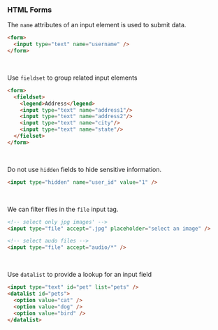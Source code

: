 ### HTML Forms

The `name` attributes of an input element is used to submit data.

```html
<form>
  <input type="text" name="username" />
</form>
```

<br>

Use `fieldset` to group related input elements

```html
<form>
  <fieldset>
    <legend>Address</legend>
    <input type="text" name="address1"/>
    <input type="text" name="address2"/>
    <input type="text" name="city"/>
    <input type="text" name="state"/>
  </fielset>
</form>
```

<br>

Do not use `hidden` fields to hide sensitive information.

```html
<input type="hidden" name="user_id" value="1" />
```

<br>

We can filter files in the `file` input tag.

```html
<!-- select only jpg images' -->
<input type="file" accept=".jpg" placeholder="select an image" />

<!-- select audo files -->
<input type="file" accept="audio/*" />
```

<br>

Use `datalist` to provide a lookup for an input field

```html
<input type="text" id="pet" list="pets" />
<datalist id="pets">
  <option value="cat" />
  <option value="dog" />
  <option value="bird" />
</datalist>
```

